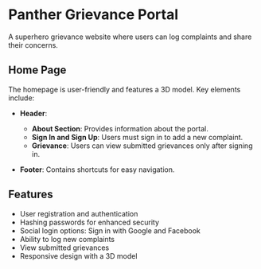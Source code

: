 # Panther Grievance Portal

A superhero grievance website where users can log complaints and share their concerns.




## Home Page

The homepage is user-friendly and features a 3D model. Key elements include:

- **Header**:
  - **About Section**: Provides information about the portal.
  - **Sign In and Sign Up**: Users must sign in to add a new complaint.
  - **Grievance**: Users can view submitted grievances only after signing in.

- **Footer**: Contains shortcuts for easy navigation.

## Features

- User registration and authentication
- Hashing passwords for enhanced security
- Social login options: Sign in with Google and Facebook
- Ability to log new complaints
- View submitted grievances
- Responsive design with a 3D model


